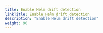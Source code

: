 ```yaml
---
title: Enable Helm drift detection
linkTitle: Enable Helm drift detection
description: "Enable Helm drift detection"
weight: 90
---
```

